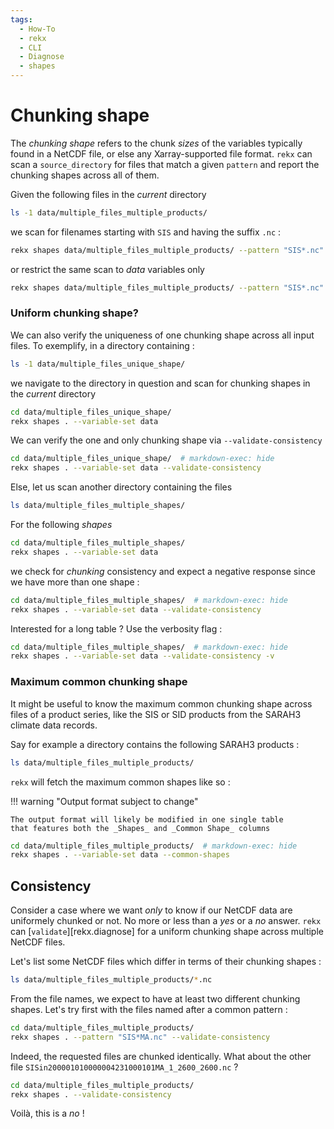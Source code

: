 ```yaml
---
tags:
  - How-To
  - rekx
  - CLI
  - Diagnose
  - shapes
---
```


# Chunking shape

The _chunking shape_ refers to the chunk _sizes_ of the variables typically
found in a NetCDF file, or else any Xarray-supported file format.
`rekx` can scan a `source_directory` for files that match a given `pattern`
and report the chunking shapes across all of them.

Given the following files in the _current_ directory

``` bash exec="true" result="ansi" source="above"
ls -1 data/multiple_files_multiple_products/
```

we scan for filenames starting with `SIS`
and having the suffix `.nc` :

``` bash exec="true" result="ansi" source="above"
rekx shapes data/multiple_files_multiple_products/ --pattern "SIS*.nc"
```

or restrict the same scan to _data_ variables only

``` bash exec="true" result="ansi" source="above"
rekx shapes data/multiple_files_multiple_products/ --pattern "SIS*.nc" --variable-set data 
```

### Uniform chunking shape?

We can also verify the uniqueness of one chunking shape across all input files.
To exemplify, in a directory containing :

``` bash exec="true" result="ansi" source="above"
ls -1 data/multiple_files_unique_shape/
```

we navigate to the directory in question
and scan for chunking shapes in the _current_ directory

``` bash exec="true" result="ansi" source="above"
cd data/multiple_files_unique_shape/
rekx shapes . --variable-set data
```

We can verify the one and only chunking shape via `--validate-consistency`

``` bash exec="true" result="ansi" source="above"
cd data/multiple_files_unique_shape/  # markdown-exec: hide
rekx shapes . --variable-set data --validate-consistency
```

Else, let us scan another directory containing the files

``` bash exec="true" result="ansi" source="above"
ls data/multiple_files_multiple_shapes/
```

For the following _shapes_

``` bash exec="true" result="ansi" source="above"
cd data/multiple_files_multiple_shapes/
rekx shapes . --variable-set data
```

we check for _chunking_ consistency
and expect a negative response since we have more than one shape :

``` bash exec="true" result="ansi"
cd data/multiple_files_multiple_shapes/  # markdown-exec: hide
rekx shapes . --variable-set data --validate-consistency
```

Interested for a long table ?
Use the verbosity flag :

``` bash exec="true" result="ansi" source="above"
cd data/multiple_files_multiple_shapes/  # markdown-exec: hide
rekx shapes . --variable-set data --validate-consistency -v
```

### Maximum common chunking shape

It might be useful to know the maximum common chunking shape
across files of a product series, like the SIS or SID products 
from the SARAH3 climate data records. 

Say for example a directory contains the following SARAH3 products :

``` bash exec="true" result="ansi" source="above"
ls data/multiple_files_multiple_products/
```

`rekx` will fetch the maximum common shapes like so :

!!! warning "Output format subject to change"

    The output format will likely be modified in one single table
    that features both the _Shapes_ and _Common Shape_ columns

``` bash exec="true" result="ansi" source="above"
cd data/multiple_files_multiple_products/  # markdown-exec: hide
rekx shapes . --variable-set data --common-shapes
```

## Consistency

Consider a case where we want _only_ to know
if our NetCDF data are uniformely chunked or not.
No more or less than a _yes_ or a _no_ answer.
`rekx` can [`validate`][rekx.diagnose]
for a uniform chunking shape across multiple NetCDF files.

Let's list some NetCDF files which differ in terms of their chunking shapes :

``` bash exec="true" result="ansi" source="above"
ls data/multiple_files_multiple_products/*.nc
```

From the file names, we expect to have at least two different chunking shapes.
Let's try first with the files named after a common pattern :

``` bash exec="true" result="ansi" source="above"
cd data/multiple_files_multiple_products/
rekx shapes . --pattern "SIS*MA.nc" --validate-consistency
```

Indeed, the requested files are chunked identically.
What about the other file `SISin200001010000004231000101MA_1_2600_2600.nc` ?

``` bash exec="true" result="ansi" source="above"
cd data/multiple_files_multiple_products/
rekx shapes . --validate-consistency
```

Voilà, this is a _no_ !
